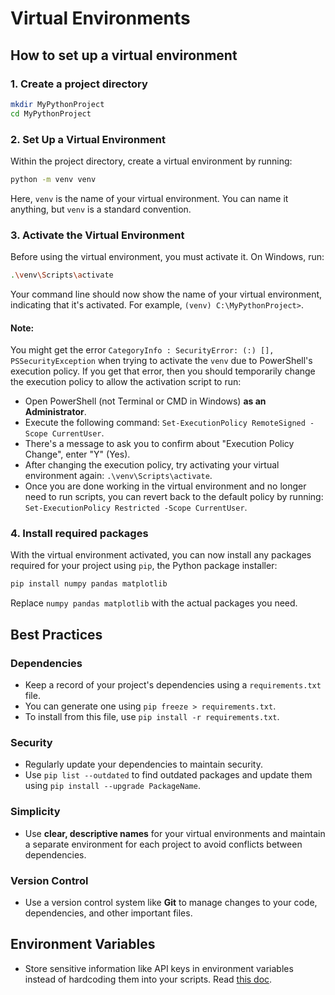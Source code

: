 # Virtual Environments

## How to set up a virtual environment

### 1. Create a project directory

```bash
mkdir MyPythonProject
cd MyPythonProject
```

### 2. Set Up a Virtual Environment

Within the project directory, create a virtual environment by running:

```bash
python -m venv venv
```

Here, `venv` is the name of your virtual environment. You can name it anything, but `venv` is a standard convention.

### 3. Activate the Virtual Environment

Before using the virtual environment, you must activate it. On Windows, run:

```bash
.\venv\Scripts\activate
```

Your command line should now show the name of your virtual environment, indicating that it's activated. For example, `(venv) C:\MyPythonProject>`.

#### Note:

You might get the error `CategoryInfo : SecurityError: (:) [], PSSecurityException` when trying to activate the `venv` due to PowerShell's execution policy. If you get that error, then you should temporarily change the execution policy to allow the activation script to run:

- Open PowerShell (not Terminal or CMD in Windows) **as an Administrator**.
- Execute the following command: `Set-ExecutionPolicy RemoteSigned -Scope CurrentUser`.
- There's a message to ask you to confirm about "Execution Policy Change", enter "Y" (Yes).
- After changing the execution policy, try activating your virtual environment again: `.\venv\Scripts\activate`.
- Once you are done working in the virtual environment and no longer need to run scripts, you can revert back to the default policy by running: `Set-ExecutionPolicy Restricted -Scope CurrentUser`.

### 4. Install required packages

With the virtual environment activated, you can now install any packages required for your project using `pip`, the Python package installer:

```bash
pip install numpy pandas matplotlib
```

Replace `numpy pandas matplotlib` with the actual packages you need.

## Best Practices

### Dependencies

- Keep a record of your project's dependencies using a `requirements.txt` file. 
- You can generate one using `pip freeze > requirements.txt`. 
- To install from this file, use `pip install -r requirements.txt`.

### Security

- Regularly update your dependencies to maintain security. 
- Use `pip list --outdated` to find outdated packages and update them using `pip install --upgrade PackageName`.

### Simplicity

- Use **clear, descriptive names** for your virtual environments and maintain a separate environment for each project to avoid conflicts between dependencies.

### Version Control

- Use a version control system like **Git** to manage changes to your code, dependencies, and other important files.

## Environment Variables

- Store sensitive information like API keys in environment variables instead of hardcoding them into your scripts. Read [this doc](./environment_variables.md).